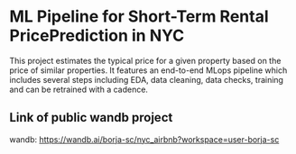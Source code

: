 # ML Pipeline for Short-Term Rental PricePrediction in NYC
This project estimates the typical price for a given property based 
on the price of similar properties. It features an end-to-end MLops pipeline which includes several steps including EDA, data cleaning, data checks, training and can be retrained with a cadence.

## Link of public wandb project
wandb: https://wandb.ai/borja-sc/nyc_airbnb?workspace=user-borja-sc


